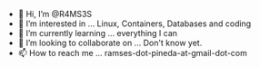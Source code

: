 - 👋 Hi, I’m @R4MS3S
- 👀 I’m interested in ... Linux, Containers, Databases and coding
- 🌱 I’m currently learning ... everything I can
- 💞️ I’m looking to collaborate on ... Don't know yet.
- 📫 How to reach me ... ramses-dot-pineda-at-gmail-dot-com

<!---
R4MS3S/R4MS3S is a ✨ special ✨ repository because its `README.md` (this file) appears on your GitHub profile.
You can click the Preview link to take a look at your changes.
--->
